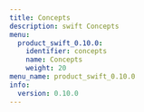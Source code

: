 ```yaml
---
title: Concepts
description: swift Concepts
menu:
  product_swift_0.10.0:
    identifier: concepts
    name: Concepts
    weight: 20
menu_name: product_swift_0.10.0
info:
  version: 0.10.0
---
```


